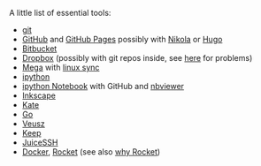 <!-- 
.. link: 
.. description: 
.. tags: tech, lifestyle, nerdin
.. date: 2014-12-12 11:00 
.. title: Things that you can not do without
.. slug: things-that-you-can-not-do-without
-->

A little list of essential tools:

* [git](http://git-scm.com/)
* [GitHub](https://github.com/) and [GitHub Pages](https://pages.github.com/) possibly with [Nikola](https://github.com/getnikola/nikola) or [Hugo](https://github.com/spf13/hugo)
* [Bitbucket](https://bitbucket.org/)
* [Dropbox](https://www.dropbox.com) (possibly with git repos inside, see [here]() for problems)
* [Mega](mega.co.nz) with [linux sync](https://mega.co.nz/#sync)
* [ipython](http://ipython.org/)
* [ipython Notebook](http://ipython.org/notebook.html) with GitHub and [nbviewer](http://nbviewer.ipython.org/)
* [Inkscape](https://www.inkscape.org/en/)
* [Kate](http://kate-editor.org/)
* [Go](http://brunettoziosi.eu/posts/best-golang-installation.html) 
* [Veusz](https://github.com/jeremysanders/veusz)
* [Keep](https://keep.google.com)
* [JuiceSSH](https://juicessh.com/)
* [Docker](https://www.docker.com/), [Rocket](https://github.com/coreos/rocket) (see also [why Rocket](https://coreos.com/blog/rocket/))


